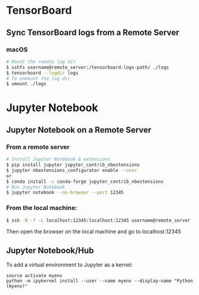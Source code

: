 # TensorBoard

## Sync TensorBoard logs from a Remote Server

### macOS
```bash
# Mount the remote log dir
$ sshfs username@remote_server:/tensorboard-logs-path/ ./logs
$ tensorboard --logdir logs
# To unmount the log dir
$ umount ./logs
```

# Jupyter Notebook

## Jupyter Notebook on a Remote Server

### From a remote server
```bash
# Install Jupyter Notebook & extensions
$ pip install jupyter jupyter_contrib_nbextensions
$ jupyter nbextensions_configurator enable --user
or
$ conda install -c conda-forge jupyter_contrib_nbextensions
# Run Jupyter Notebook
$ jupyter notebook --no-browser --port 12345
```

### From the local machine:
```bash
$ ssh -N -f -L localhost:12345:localhost:12345 username@remote_server
```
Then open the browser on the local machine and go to localhost:12345

## Jupyter Notebook/Hub
To add a virtual environment to Jupyter as a kernel:
```
source activate myenv
python -m ipykernel install --user --name myenv --display-name "Python (myenv)"
```
